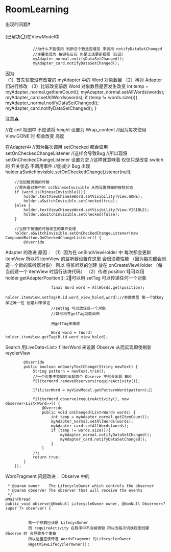 # RoomLearning

出现的问题❓

(已解决⭕️)在ViewModel中
                
                //为什么不能使用 判断总个数是否增加 来调用 notifyDataSetChanged
                //主要表现为 按键有反应 但是无法更新视图（应该）
                myAdapter_normal.notifyDataSetChanged();
                myAdapter_card.notifyDataSetChanged();
                
因为                   
     （1）首先获取没有改变的 myAdapter 中的 Word 对象数目
     （2）再对 Adapter 们进行修改
     （3）比较改变前后 Word 对象数目是否发生改变
                        int temp = myAdapter_normal.getItemCount();
                        myAdapter_normal.setAllWords(words);
                        myAdapter_card.setAllWords(words);
                        if (temp != words.size()){
                            myAdapter_normal.notifyDataSetChanged();
                            myAdapter_card.notifyDataSetChanged();
                        }




注意⚠️

//在 cell 视图中 不应该将 height 设置为 Wrap_content 
//因为每次使用 View.GONE 时 都会改变 高度 



在Adapter中
        //因为每次调用 setChecked 都会调用 setOnCheckedChangeListener
        //这样会导致Bug
        //所以现将 setOnCheckedChangeListener 设置为空
        //这样就意味着 仅仅只是改变 switch 的 开关状态 不调用事件
        //能减少 Bug 出现
        holder.aSwitchInvisible.setOnCheckedChangeListener(null);

        //当加载页面的时候
        //首先看对象中的 isChineseInvisible 从而设置页面的按钮状态
        if (word.isChineseInvisible()){
            holder.textViewChineseWord.setVisibility(View.GONE);
            holder.aSwitchInvisible.setChecked(true);
        }else {
            holder.textViewChineseWord.setVisibility(View.VISIBLE);
            holder.aSwitchInvisible.setChecked(false);
        }

        //当按下按钮的时候发生的事件处理
        holder.aSwitchInvisible.setOnCheckedChangeListener(new CompoundButton.OnCheckedChangeListener() {
            @Override

Adapter 的改进
            原因：
                （1）因为在 onBindViewHolder 中 每次都会更新 itemView 所以将 itemView 的监听器设置在这里 会很浪费性能 
                （因为每次都会创造一个新的监听器对象）
                所以 将监听器的创建 放在 onCreateViewHolder （每当创建一个 itemView 时运行该块代码）
                （2）传递 position 
                1⃣️可以用 holder.getAdapterPosition();
                2⃣️可以用 
                        setTag 可以传递任何一个对象
                        
                        final Word word = AllWords.get(position);
                        holder.itemView.setTag(R.id.word_view_holed,word);//参数类型 第一个放key 保证唯一性 创建id来保证
                        //setTag 可以放任意一个对象
                        //其他地方getTag就能调用
                        
                        用getTag来接收
                        
                        Word word = (Word) holder.itemView.getTag(R.id.word_view_holed);
                
             
            
Search 
            用LiveData<List<Word>> filiterWord 来设置 Observe 从而实现即使刷新 reyclerView
  
            @Override
            public boolean onQueryTextChange(String newText) {
                String pattern = newText.trim();
                //一个对象不能同时出现两个 Observe 不然会出现 BUG
                filiterWord.removeObservers(requireActivity());
                
                🌟filiterWord = myViewModel.getPatternWord(pattern);🌟
                
                filiterWord.observe(requireActivity(), new Observer<List<Word>>() {
                    @Override
                    public void onChanged(List<Word> words) {
                        int temp = myAdapter_normal.getItemCount();
                        myAdapter_normal.setAllWords(words);
                        myAdapter_card.setAllWords(words);
                        if (temp != words.size()){
                            myAdapter_normal.notifyDataSetChanged();
                            myAdapter_card.notifyDataSetChanged();
                        }
                    }
                });
                return true;
            }
        });
        
        
WordFragment 问题改进：
                    Observe 中的
                    
     * @param owner    The LifecycleOwner which controls the observer
     * @param observer The observer that will receive the events
     */
    @MainThread
    public void observe(@NonNull LifecycleOwner owner, @NonNull Observer<? super T> observer) { 
    
  
              第一个参数应该是 LifecycOwner 
              而 requireActivity 在程序中不会被销毁 所以当每次切换视图创建 Observe 时 会导致多个重叠
              所以这里应该传递 WordsFragment 的LifecyclerOwner 
              用getViewLifecyclerOwner()；





















